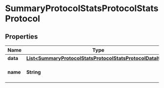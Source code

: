 
# SummaryProtocolStatsProtocolStatsProtocol

## Properties
Name | Type | Description | Notes
------------ | ------------- | ------------- | -------------
**data** | [**List&lt;SummaryProtocolStatsProtocolStatsProtocolDataItem&gt;**](SummaryProtocolStatsProtocolStatsProtocolDataItem.md) |  | 
**name** | **String** | The name of the protocol. |  [optional]



